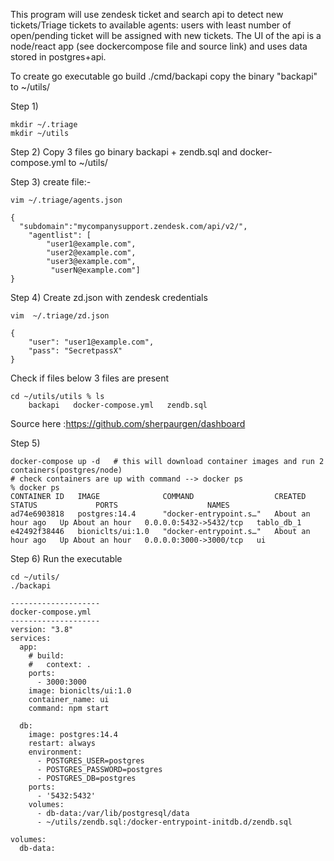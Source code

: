 

This program will use zendesk ticket and search api to detect new tickets/Triage tickets to available agents: users with least number of open/pending ticket will be assigned with new tickets.
The UI of the api is a node/react app (see dockercompose file and source link) and uses data stored in postgres+api.
 
To create go executable
go build ./cmd/backapi
copy the binary "backapi" to ~/utils/

Step 1) 
```
mkdir ~/.triage 
mkdir ~/utils
```
Step 2) 
Copy 3 files  go binary backapi + zendb.sql and docker-compose.yml to ~/utils/

Step 3)
create file:-  
```
vim ~/.triage/agents.json
```

```
{  
  "subdomain":"mycompanysupport.zendesk.com/api/v2/",
    "agentlist": [
        "user1@example.com",
        "user2@example.com",
        "user3@example.com",
         "userN@example.com"]
}
```
Step 4)   Create zd.json with zendesk credentials
```
vim  ~/.triage/zd.json

{
    "user": "user1@example.com",
    "pass": "SecretpassX"
}
```
Check if files below 3 files are present 
```
cd ~/utils/utils % ls 
    backapi   docker-compose.yml   zendb.sql 
```    
Source here :https://github.com/sherpaurgen/dashboard

Step 5)

```
docker-compose up -d   # this will download container images and run 2 containers(postgres/node)
# check containers are up with command --> docker ps 
% docker ps    
CONTAINER ID   IMAGE              COMMAND                  CREATED             STATUS             PORTS                    NAMES
ad74e6903818   postgres:14.4      "docker-entrypoint.s…"   About an hour ago   Up About an hour   0.0.0.0:5432->5432/tcp   tablo_db_1
e42492f38446   bioniclts/ui:1.0   "docker-entrypoint.s…"   About an hour ago   Up About an hour   0.0.0.0:3000->3000/tcp   ui
```

Step 6) Run the executable
```
cd ~/utils/
./backapi
```
```
--------------------
docker-compose.yml
--------------------
version: "3.8"
services:
  app:
    # build:
    #   context: .
    ports:
      - 3000:3000
    image: bioniclts/ui:1.0
    container_name: ui
    command: npm start

  db:
    image: postgres:14.4
    restart: always
    environment:
      - POSTGRES_USER=postgres
      - POSTGRES_PASSWORD=postgres
      - POSTGRES_DB=postgres
    ports:
      - '5432:5432'  
    volumes:
      - db-data:/var/lib/postgresql/data
      - ~/utils/zendb.sql:/docker-entrypoint-initdb.d/zendb.sql

volumes:
  db-data:
```


